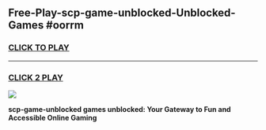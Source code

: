 
## Free-Play-scp-game-unblocked-Unblocked-Games #oorrm
<h3>
<a href="https://news.freeplayer.one?title=scp-game-unblocked&ref=8M">CLICK TO PLAY</a></h3>
<hr>

<h3>
<a href="https://news.freeplayer.one?title=scp-game-unblocked&ref=8M">CLICK 2 PLAY</a>
  
</h3>

<a href="https://news.freeplayer.one?title=scp-game-unblocked&ref=8M"><img src="https://clearcache.store/games.png"></a>


**scp-game-unblocked games unblocked: Your Gateway to Fun and Accessible Online Gaming**
